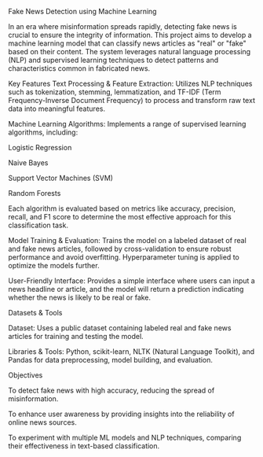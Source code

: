 Fake News Detection using Machine Learning


In an era where misinformation spreads rapidly, detecting fake news is crucial to ensure the integrity of information. This project aims to develop a machine learning model that can classify news articles as "real" or "fake" based on their content. The system leverages natural language processing (NLP) and supervised learning techniques to detect patterns and characteristics common in fabricated news.


Key Features
Text Processing & Feature Extraction: Utilizes NLP techniques such as tokenization, stemming, lemmatization, and TF-IDF (Term Frequency-Inverse Document Frequency) to process and transform raw text data into meaningful features.


Machine Learning Algorithms: Implements a range of supervised learning algorithms, including:


Logistic Regression


Naive Bayes


Support Vector Machines (SVM)


Random Forests


Each algorithm is evaluated based on metrics like accuracy, precision, recall, and F1 score to determine the most effective approach for this classification task.



Model Training & Evaluation: Trains the model on a labeled dataset of real and fake news articles, followed by cross-validation to ensure robust performance and avoid overfitting. Hyperparameter tuning is applied to optimize the models further.



User-Friendly Interface: Provides a simple interface where users can input a news headline or article, and the model will return a prediction indicating whether the news is likely to be real or fake.



Datasets & Tools


Dataset: Uses a public dataset containing labeled real and fake news articles for training and testing the model.


Libraries & Tools: Python, scikit-learn, NLTK (Natural Language Toolkit), and Pandas for data preprocessing, model building, and evaluation.


Objectives


To detect fake news with high accuracy, reducing the spread of misinformation.


To enhance user awareness by providing insights into the reliability of online news sources.


To experiment with multiple ML models and NLP techniques, comparing their effectiveness in text-based classification.
